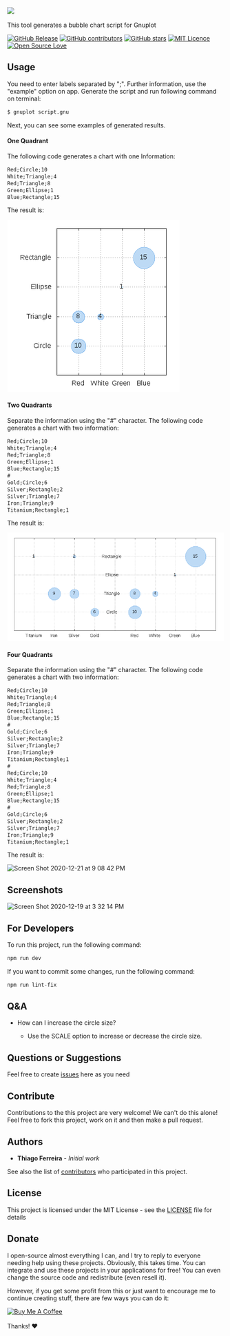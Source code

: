 
<img src="https://user-images.githubusercontent.com/114015/102698819-40daf980-420e-11eb-889d-550e1a44c253.png" width="400px"/>

This tool generates a bubble chart script for Gnuplot

[![GitHub Release](https://img.shields.io/github/release/thiagodnf/bubble-chart-for-gnuplot.svg)](https://github.com/thiagodnf/bubble-chart-for-gnuplot/releases/latest)
[![GitHub contributors](https://img.shields.io/github/contributors/thiagodnf/bubble-chart-for-gnuplot.svg)](https://github.com/thiagodnf/bubble-chart-for-gnuplot/graphs/contributors)
[![GitHub stars](https://img.shields.io/github/stars/thiagodnf/bubble-chart-for-gnuplot.svg)](https://github.com/almende/thiagodnf/bubble-chart-for-gnuplot)
[![MIT Licence](https://badges.frapsoft.com/os/mit/mit.svg?v=103)](https://opensource.org/licenses/mit-license.php)
[![Open Source Love](https://badges.frapsoft.com/os/v1/open-source.svg?v=103)](https://github.com/ellerbrock/open-source-badges/)

## Usage

You need to enter labels separated by ";". Further information, use the "example" option on app. Generate the script and run following command on terminal:

```sh
$ gnuplot script.gnu
```

Next, you can see some examples of generated results.

#### One Quadrant

The following code generates a chart with one Information:

```text
Red;Circle;10
White;Triangle;4
Red;Triangle;8
Green;Ellipse;1
Blue;Rectangle;15
```

The result is:

![alt tag](https://raw.githubusercontent.com/thiagodnf/bubble-chart-for-gnuplot/master/public/images/example_1.png)

#### Two Quadrants

Separate the information using the "#" character. The following code generates a chart with two information:

```text
Red;Circle;10
White;Triangle;4
Red;Triangle;8
Green;Ellipse;1
Blue;Rectangle;15
#
Gold;Circle;6
Silver;Rectangle;2
Silver;Triangle;7
Iron;Triangle;9
Titanium;Rectangle;1
```

The result is:

![alt tag](https://raw.githubusercontent.com/thiagodnf/bubble-chart-for-gnuplot/master/public/images/eample%20_2.png)

#### Four Quadrants

Separate the information using the "#" character. The following code generates a chart with two information:

```
Red;Circle;10
White;Triangle;4
Red;Triangle;8
Green;Ellipse;1
Blue;Rectangle;15
#
Gold;Circle;6
Silver;Rectangle;2
Silver;Triangle;7
Iron;Triangle;9
Titanium;Rectangle;1
#
Red;Circle;10
White;Triangle;4
Red;Triangle;8
Green;Ellipse;1
Blue;Rectangle;15
#
Gold;Circle;6
Silver;Rectangle;2
Silver;Triangle;7
Iron;Triangle;9
Titanium;Rectangle;1
```

The result is:

![Screen Shot 2020-12-21 at 9 08 42 PM](https://user-images.githubusercontent.com/114015/102840369-b7275980-43d0-11eb-94d3-0ed9cf4c110a.png)


## Screenshots

![Screen Shot 2020-12-19 at 3 32 14 PM](https://user-images.githubusercontent.com/114015/102698977-66b4ce00-420f-11eb-837a-0de6c6feac8d.png)

## For Developers

To run this project, run the following command:

```sh
npm run dev
```

If you want to commit some changes, run the following command:

```sh
npm run lint-fix
```

## Q&A

* How can I increase the circle size?

    * Use the SCALE option to increase or decrease the circle size.

## Questions or Suggestions

Feel free to create <a href="https://github.com/thiagodnf/bubble-chart-for-gnuplot/issues">issues</a> here as you need

## Contribute

Contributions to the this project are very welcome! We can't do this alone! Feel free to fork this project, work on it and then make a pull request.

## Authors

* **Thiago Ferreira** - *Initial work*

See also the list of [contributors](https://github.com/thiagodnf/bubble-chart-for-gnuplot/graphs/contributors) who participated in this project.

## License

This project is licensed under the MIT License - see the [LICENSE](LICENSE) file for details

## Donate

I open-source almost everything I can, and I try to reply to everyone needing help using these projects. Obviously, this takes time. You can integrate and use these projects in your applications for free! You can even change the source code and redistribute (even resell it).

However, if you get some profit from this or just want to encourage me to continue creating stuff, there are few ways you can do it:

<a href="https://www.buymeacoffee.com/thiagodnf" target="_blank">
  <img src="https://www.buymeacoffee.com/assets/img/guidelines/download-assets-sm-2.svg" alt="Buy Me A Coffee">
</a>
<br/>
<br/>
Thanks! ❤️
